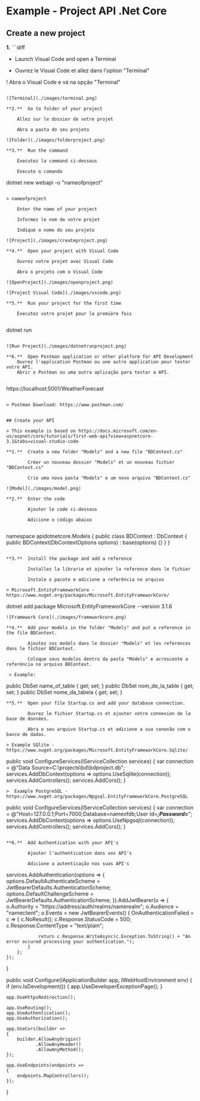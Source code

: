 # Example - Project API .Net Core

## Create a new project 

**1.**	```diff 
 - Launch Visual Code and open a Terminal

 + Ouvrez le Visual Code et allez dans l'option "Terminal"

 ! Abra o Visual Code e vá na opção "Terminal"
```

![Terminal](./images/terminal.png)

**2.** 	Go to folder of your project

	Allez sur le dossier de votre projet

	Abra a pasta do seu projeto

![Folder](./images/folderproject.png)

**3.** 	Run the command

	Éxecutez la command ci-dessous

	Execute o comando 

```
dotnet new webapi -o "nameofproject"
```

> nameofproject 

	Enter the name of your project 

	Informez le nom de votre projet 

	Indique o nome do seu projeto

![Project](./images/createproject.png)

**4.** 	Open your project with Visual Code
	
	Ouvrez votre projet avec Visual Code
	
	Abra o projeto com o Visual Code

![OpenProject](./images/openproject.png)

![Project Visual Code](./images/vscode.png)

**5.** 	Run your project for the first time
	
	Éxecutez votre projet pour la première fois
	
```
dotnet run
```

![Run Project](./images/dotnetrunproject.png)

**6.** 	Open Postman application or other platform for API Development
	Ouvrez l'application Postman ou une autre application pour tester votre API.
	Abrir o Postman ou uma outra aplicação para testar a API.
	
```
https://localhost:5001/WeatherForecast
```

> Postman Download: https://www.postman.com/


## Create your API

> This example is based on https://docs.microsoft.com/en-us/aspnet/core/tutorials/first-web-api?view=aspnetcore-3.1&tabs=visual-studio-code

**1.** 	Create a new folder "Models" and a new file "BDContext.cs"

		Créer un nouveau dossier "Models" et un nouveau fichier "BDContext.cs"

		Crie uma nova pasta "Models" e um novo arquivo "BDContext.cs"
		
![Model](./images/model.png)

**2.** 	Enter the code

		Ajouter le code ci-dessous

		Adicione o código abaixo
		
```	
namespace apidotnetcore.Models
{
    public class BDContext : DbContext
    {
        public BDContext(DbContextOptions<BDContext> options)
           : base(options)
        {}
    }
}
```

**3.** 	Install the package and add a reference

		Installez la librarie et ajouter la reference dans le fichier

		Instale o pacote e adicione a referência no arquivo
	
> Microsoft.EntityFrameworkCore - https://www.nuget.org/packages/Microsoft.EntityFrameworkCore/

```	
dotnet add package Microsoft.EntityFrameworkCore --version 3.1.6
```	
![Framework Core](./images/frameworkcore.png)

**4.**	Add your models in the folder "Models" and put a reference in the file BDContext.

		Ajoutez vos models dans le dossier "Models" et les references dans le fichier BDContext.
		
		Coloque seus modelos dentro da pasta "Models" e acrescente a referência no arquivo BDContext.

 > Example: 
```	
public DbSet<NameModel> name_of_table { get; set; }
public DbSet<NomduModel> nom_de_la_table { get; set; }
public DbSet<NomedoModel> nome_da_tabela { get; set; }
```	
**5.** 	Open your file Startup.cs and add your database connection.

		Ouvrez le fichier Startup.cs et ajouter votre connexion de la base de données.
		
		Abra o seu arquivo Startup.cs et adicione a sua conexão com o banco de dados.
		
> Example SQlite - https://www.nuget.org/packages/Microsoft.EntityFrameworkCore.Sqlite/

```	
public void ConfigureServices(IServiceCollection services)
{
var connection = @"Data Source=C:\projects\bd\bdproject.db";
services.AddDbContext<BDContext>(options => options.UseSqlite(connection));
services.AddControllers();
services.AddCors();
}
```	
>  Example PostgreSQL - https://www.nuget.org/packages/Npgsql.EntityFrameworkCore.PostgreSQL

```	
public void ConfigureServices(IServiceCollection services)
{
var connection = @"Host=127.0.0.1;Port=7000;Database=nameofdb;User Id=*****;Password=*****";
services.AddDbContext<BDContext>(options => options.UseNpgsql(connection));
services.AddControllers();
services.AddCors();
}
```	

**6.** 	Add Authentication with your API's

		Ajouter l'authentication dans vos API's

		Adicione a autenticação nas suas API's

```	

services.AddAuthentication(options =>
{
	options.DefaultAuthenticateScheme = JwtBearerDefaults.AuthenticationScheme;
    options.DefaultChallengeScheme = JwtBearerDefaults.AuthenticationScheme;
    }).AddJwtBearer(o =>
    {
		o.Authority = "https://address/auth/realms/namerealm";
        o.Audience = "nameclient";
        o.Events = new JwtBearerEvents()
        {
			OnAuthenticationFailed = c =>
            {
				c.NoResult();
				c.Response.StatusCode = 500;
                c.Response.ContentType = "text/plain";

                return c.Response.WriteAsync(c.Exception.ToString() + "An error occured processing your authentication.");
            }
        };
    });
}
		 
public void Configure(IApplicationBuilder app, IWebHostEnvironment env)
{
	if (env.IsDevelopment())
    {
		app.UseDeveloperExceptionPage();
    }

    app.UseHttpsRedirection();

    app.UseRouting();
    app.UseAuthentication();
    app.UseAuthorization();

    app.UseCors(builder =>
    {
		builder.AllowAnyOrigin()
               .AllowAnyHeader()
               .AllowAnyMethod();
    });

    app.UseEndpoints(endpoints =>
    {
		endpoints.MapControllers();
    });
}
```	